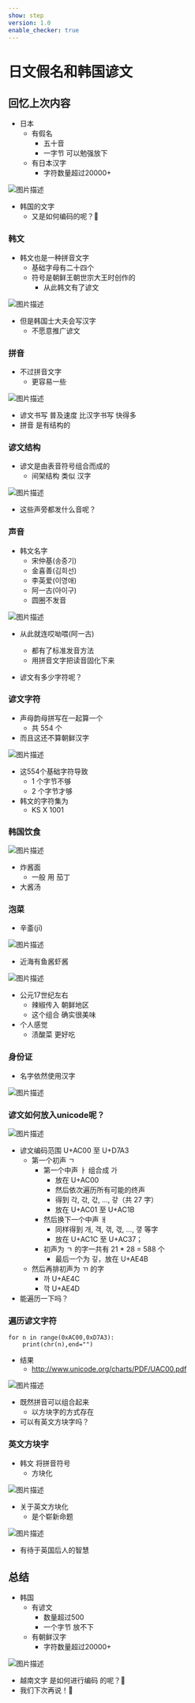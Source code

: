 ```yaml
---
show: step
version: 1.0
enable_checker: true
---
```


# 日文假名和韩国谚文

## 回忆上次内容

- 日本
	- 有假名
		- 五十音
		- 一字节 可以勉强放下
	- 有日本汉字
		- 字符数量超过20000+

![图片描述](https://doc.shiyanlou.com/courses/uid1190679-20230820-1692522424252)

- 韩国的文字 
	- 又是如何编码的呢？🤔

### 韩文

- 韩文也是一种拼音文字
	- 基础字母有二十四个
	- 符号是朝鲜王朝世宗大王时创作的
		- 从此韩文有了谚文

![图片描述](https://doc.shiyanlou.com/courses/uid1190679-20221022-1666436868180)

- 但是韩国士大夫会写汉字
	- 不愿意推广谚文

### 拼音

- 不过拼音文字 
	- 更容易一些

![图片描述](https://doc.shiyanlou.com/courses/uid1190679-20230119-1674097193444)

- 谚文书写 普及速度 比汉字书写 快得多
- 拼音 是有结构的

### 谚文结构

- 谚文是由表音符号组合而成的
	- 间架结构 类似 汉字

![图片描述](https://doc.shiyanlou.com/courses/uid1190679-20221119-1668868545624)

- 这些声旁都发什么音呢？

### 声音

- 韩文名字
	- 宋仲基(송중기)
	- 金喜善(김희선)
	- 李英爱(이영애)
	- 阿一古(아이구)
	- 圆圈不发音

![图片描述](https://doc.shiyanlou.com/courses/uid1190679-20221119-1668868628691)

- 从此就连哎呦喂(阿一古)
	- 都有了标准发音方法
	- 用拼音文字把读音固化下来

- 谚文有多少字符呢？

### 谚文字符

- 声母韵母拼写在一起算一个
	- 共 554 个
- 而且这还不算朝鲜汉字

![图片描述](https://doc.shiyanlou.com/courses/uid1190679-20210226-1614344308560)

- 这554个基础字符导致
	- 1 个字节不够
	- 2 个字节才够
- 韩文的字符集为
	- KS X 1001

### 韩国饮食

![图片描述](https://doc.shiyanlou.com/courses/uid1190679-20230821-1692590772208)

- 炸酱面 
	- 一般 用 茄丁
- 大酱汤

### 泡菜

- 辛齑(jī)

![图片描述](https://doc.shiyanlou.com/courses/uid1190679-20230822-1692700308103)

- 近海有鱼酱虾酱

![图片描述](https://doc.shiyanlou.com/courses/uid1190679-20230822-1692700716277)

- 公元17世纪左右
	- 辣椒传入 朝鲜地区
	- 这个组合 确实很美味
- 个人感觉
	- 渍酸菜 更好吃 

### 身份证

- 名字依然使用汉字

![图片描述](https://doc.shiyanlou.com/courses/uid1190679-20230820-1692535598009)

### 谚文如何放入unicode呢？

![图片描述](https://doc.shiyanlou.com/courses/uid1190679-20230820-1692523298783)

- 谚文编码范围 U+AC00 至 U+D7A3
	- 第一个初声 ㄱ 
		- 第一个中声 ㅏ 组合成 가
			- 放在 U+AC00
			- 然后依次遍历所有可能的终声
			- 得到 각, 갂, 갃, ..., 갛（共 27 字）
			- 放在 U+AC01 至 U+AC1B
		- 然后换下一个中声 ㅐ
			- 同样得到 개, 객, 갞, 갟, ..., 갷 等字
			- 放在 U+AC1C 至 U+AC37；
		- 初声为 ㄱ 的字一共有 21 * 28 = 588 个
			- 最后一个为 깋，放在 U+AE4B
	- 然后再排初声为 ㄲ 的字
		-  까 U+AE4C
		-  깍 U+AE4D
- 能遍历一下吗？

### 遍历谚文字符

```
for n in range(0xAC00,0xD7A3):
    print(chr(n),end="")
```

-  结果
	- http://www.unicode.org/charts/PDF/UAC00.pdf

![图片描述](https://doc.shiyanlou.com/courses/uid1190679-20230820-1692523844298)

- 既然拼音可以组合起来
	- 以方块字的方式存在
- 可以有英文方块字吗？

### 英文方块字

- 韩文 将拼音符号
	- 方块化

![图片描述](https://doc.shiyanlou.com/courses/uid1190679-20240418-1713410145545)

- 关于英文方块化
	- 是个崭新命题

![图片描述](https://doc.shiyanlou.com/courses/uid1190679-20240418-1713409505998)

- 有待于英国后人的智慧

## 总结

- 韩国
	- 有谚文
		- 数量超过500 
		- 一个字节 放不下
	- 有朝鲜汉字
		- 字符数量超过20000+

![图片描述](https://doc.shiyanlou.com/courses/uid1190679-20230820-1692523184365)

- 越南文字 是如何进行编码 的呢？🤔
- 我们下次再说！👋


